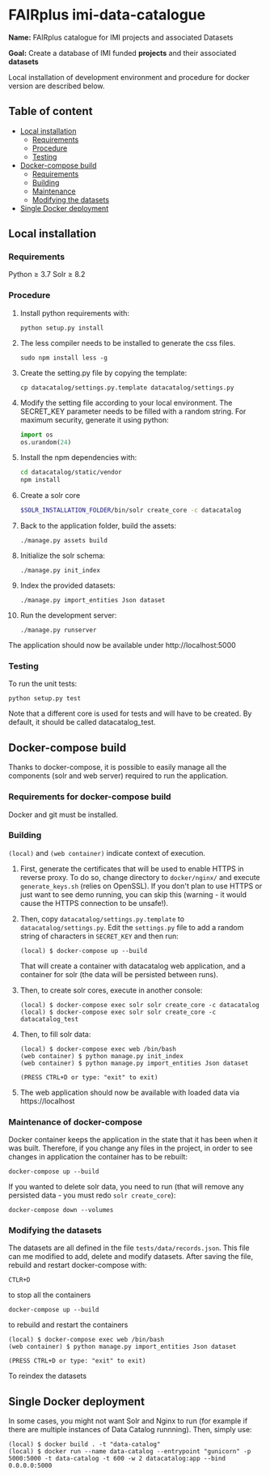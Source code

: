# FAIRplus imi-data-catalogue

**Name:** FAIRplus catalogue for IMI projects and associated Datasets

**Goal:** Create a database of IMI funded **projects** and their associated **datasets**

Local installation of development environment and procedure for docker version are described below. 

## Table of content

  * [Local installation](#local-installation)
  	* [Requirements](#requirements)
	* [Procedure](#procedure)
	* [Testing](#testing)
  * [Docker-compose build](#docker-compose-build)
  	* [Requirements](#requirements-for-docker-compose-build)
	* [Building](#building)
	* [Maintenance](#maintenance-of-docker-compose)
	* [Modifying the datasets](#modifying-the-datasets)
  * [Single Docker deployment](#single-docker-deployment)
  
## Local installation

### Requirements

Python ≥ 3.7
Solr ≥ 8.2

### Procedure

1. Install python requirements with:

    ```
    python setup.py install
    ```

1. The less compiler needs to be installed to generate the css files.

    ```
    sudo npm install less -g
    ```

1. Create the setting.py file by copying the template:
    ```
    cp datacatalog/settings.py.template datacatalog/settings.py
    ```
1. Modify the setting file according to your local environment.
   The SECRET_KEY parameter needs to be filled with a random string.
   For maximum security, generate it using python:
   ```python
   import os
   os.urandom(24)
    ```
1. Install the npm dependencies with:

    ```bash
    cd datacatalog/static/vendor
    npm install
    ```
1. Create a solr core
    ```bash
    $SOLR_INSTALLATION_FOLDER/bin/solr create_core -c datacatalog
    ```

1. Back to the application folder, build the assets:

    ```
    ./manage.py assets build
    ```

1. Initialize the solr schema:

    ```
    ./manage.py init_index
    ```
1. Index the provided datasets:

     ```
     ./manage.py import_entities Json dataset
     ```

1. Run the development server:

    ```
    ./manage.py runserver
    ```
The application should now be available under http://localhost:5000

### Testing
To run the unit tests:

```
python setup.py test
```

Note that a different core is used for tests and will have to be created.
By default, it should be called datacatalog_test.
## Docker-compose build
Thanks to docker-compose, it is possible to easily manage all the components (solr and web server) required to run the application.

### Requirements for docker-compose build

Docker and git must be installed.

### Building

`(local)` and `(web container)` indicate context of execution.

1. First, generate the certificates that will be used to enable HTTPS in reverse proxy. To do so, change directory to `docker/nginx/` and execute `generate_keys.sh` (relies on OpenSSL).
If you don't plan to use HTTPS or just want to see demo running, you can skip this (warning - it would cause the HTTPS connection to be unsafe!).

1. Then, copy `datacatalog/settings.py.template` to `datacatalog/settings.py`. Edit the `settings.py` file to add a random string of characters in `SECRET_KEY` and then run:

	```
	(local) $ docker-compose up --build
	```
	
	That will create a container with datacatalog web application, and a container for solr (the data will be persisted between runs).

1. Then, to create solr cores, execute in another console:

	```
	(local) $ docker-compose exec solr solr create_core -c datacatalog
	(local) $ docker-compose exec solr solr create_core -c datacatalog_test
	
	```

1. Then, to fill solr data:  

	```
	(local) $ docker-compose exec web /bin/bash
	(web container) $ python manage.py init_index 
	(web container) $ python manage.py import_entities Json dataset 
	
	(PRESS CTRL+D or type: "exit" to exit)
	```
1. The web application should now be available with loaded data via https://localhost  

### Maintenance of docker-compose
Docker container keeps the application in the state that it has been when it was built. 
Therefore, if you change any files in the project, in order to see changes in application the container has to be rebuilt:

```
docker-compose up --build
```

If you wanted to delete solr data, you need to run (that will remove any persisted data - you must redo `solr create_core`):

```
docker-compose down --volumes
```

### Modifying the datasets

The datasets are all defined in the file `tests/data/records.json`.
This file can me modified to add, delete and modify datasets.
After saving the file, rebuild and restart docker-compose with:

```
CTLR+D
```
to stop all the containers

```
docker-compose up --build
```
to rebuild and restart the containers

```
(local) $ docker-compose exec web /bin/bash
(web container) $ python manage.py import_entities Json dataset 

(PRESS CTRL+D or type: "exit" to exit)
```
To reindex the datasets

## Single Docker deployment
In some cases, you might not want Solr and Nginx to run (for example if there are multiple instances of Data Catalog runnning).
Then, simply use:

```
(local) $ docker build . -t "data-catalog"
(local) $ docker run --name data-catalog --entrypoint "gunicorn" -p 5000:5000 -t data-catalog -t 600 -w 2 datacatalog:app --bind 0.0.0.0:5000
```
